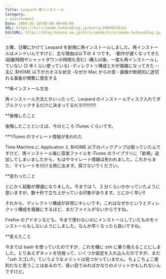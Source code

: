 ```yaml
---
Title: Leopard 再インストール
Category:
- environment
Date: 2009-05-16T00:00:00+09:00
URL: https://kiririmode.hatenablog.jp/entry/20090516/p1
EditURL: https://blog.hatena.ne.jp/kiririmode/kiririmode.hatenablog.jp/atom/entry/8454420450078213076
---
```



土曜、日曜にかけて Leopard を新規に再インストールしました。再インストールはメンドいんですけど、主な理由は以下の 4 つです。
-動作が遅くなってきた (起動時間やシャットダウンの時間も含む)
-購入以後、一度も再インストールしていない (2 年くらい使っている)
-ディレクトリ構成とかが複雑になってきた
--主に $HOME 以下がカオスな状況
-なぜか Mac からの音・画像が断続的に途切れる事象が頻繁に発生する

**再インストール方法

再インストール方法とかいったって、Leopard のインストールディスク入れてダブルクリックするだけに決まってるだろ!!!!!!!!!!!

**後悔したこと

後悔したことといえば、今のところ iTunes くらいです。

***iTunes のマイレート情報が失われた

Time Machine に Application と $HOME 以下のバックアップは取っていたんですけど、再インストール後に音楽ファイルを iTunes のライブラリに「新規」追加してしまいましたから、もはやマイレート情報は失われました。これからまた、マイレートを付ける旅に出ます。探さないでください。

**変わったこと

とにかく起動が爆速になりました。今までは 1、 2 分くらいかかっていたように思いますが、数十秒で立ち上がっている印象があります。とにかく早い!!

それから、ディレクトリ構成が非常にキレいです。これはなぜかというとディレクトリ構成を複雑にするほど、まだファイルがないからですね。

Firefox のアドオンなども、今まで使わないのにインストールしていたものをインストールもしないようにしました。なんか早くなったら良いですね。

**変えたこと

今までは bash を使っていたのですが、これを機に zsh に乗り換えることにしました。とりあえずネットを彷徨って、いくつか設定を入れ込んだのですが、まだ「zsh スゴい!!」ていうようなメリットは見つかっていません。ちょこちょこ便利だなと思うことはあるので、長い目でみればかなりのメリットかもしれないんですけど。
